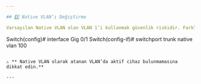 ```yaml
---

## 3️⃣ Native VLAN’ı Değiştirme

Varsayılan Native VLAN olan VLAN 1’i kullanmak güvenlik riskidir. Farklı bir VLAN kullanarak VLAN Hopping saldırılarını zorlaştırabilirsiniz.

```
Switch(config)# interface Gig 0/1
Switch(config-if)# switchport trunk native vlan 100

```

⚠️ ** Native VLAN olarak atanan VLAN’da aktif cihaz bulunmamasına dikkat edin.**

---
```


